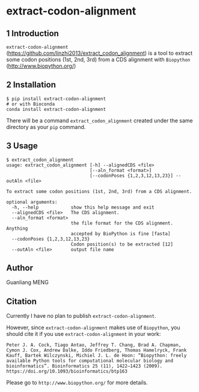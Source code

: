 # extract-codon-alignment

## 1 Introduction

`extract-codon-alignment`  (https://github.com/linzhi2013/extract_codon_alignment) is a tool to extract some codon positions (1st, 2nd, 3rd) from a CDS alignment with `Biopython` (http://www.biopython.org/)

## 2 Installation

    $ pip install extract-codon-alignment
    # or with Bioconda
    conda install extract-codon-alignment

There will be a command `extract_codon_alignment` created under the same directory as your `pip` command.

## 3 Usage

    $ extract_codon_alignment
    usage: extract_codon_alignment [-h] --alignedCDS <file>
                                   [--aln_format <format>]
                                   [--codonPoses {1,2,3,12,13,23}] --outAln <file>

    To extract some codon positions (1st, 2nd, 3rd) from a CDS alignment.

    optional arguments:
      -h, --help            show this help message and exit
      --alignedCDS <file>   The CDS alignment.
      --aln_format <format>
                            the file format for the CDS alignment. Anything
                            accepted by BioPython is fine [fasta]
      --codonPoses {1,2,3,12,13,23}
                            Codon position(s) to be extracted [12]
      --outAln <file>       output file name

## Author
Guanliang MENG

## Citation
Currently I have no plan to publish `extract-codon-alignment`.

However, since `extract-codon-alignment` makes use of `Biopython`, you should cite it if you use `extract-codon-alignment` in your work:

    Peter J. A. Cock, Tiago Antao, Jeffrey T. Chang, Brad A. Chapman, Cymon J. Cox, Andrew Dalke, Iddo Friedberg, Thomas Hamelryck, Frank Kauff, Bartek Wilczynski, Michiel J. L. de Hoon: “Biopython: freely available Python tools for computational molecular biology and bioinformatics”. Bioinformatics 25 (11), 1422–1423 (2009). https://doi.org/10.1093/bioinformatics/btp163

Please go to `http://www.biopython.org/` for more details.






